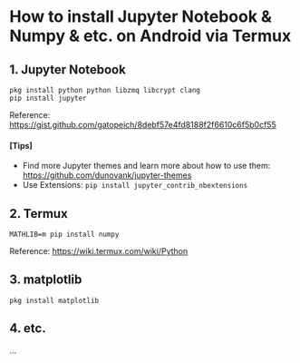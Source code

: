 # How to install Jupyter Notebook & Numpy & etc. on Android via Termux

## 1. Jupyter Notebook

``` shell
pkg install python python libzmq libcrypt clang
pip install jupyter
```
Reference: https://gist.github.com/gatopeich/8debf57e4fd8188f2f6610c6f5b0cf55

#### [Tips]
- Find more Jupyter themes and learn more about how to use them: https://github.com/dunovank/jupyter-themes
- Use Extensions: ` pip install jupyter_contrib_nbextensions `


##  2. Termux

``` shell
MATHLIB=m pip install numpy
```
Reference: https://wiki.termux.com/wiki/Python

## 3. matplotlib
``` shell
pkg install matplotlib
```


## 4. etc.

... 
